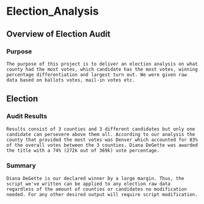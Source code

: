 # Election_Analysis #
## Overview of Election Audit ##
### Purpose ###
	The purpose of this project is to deliver an election analysis on what county had the most votes, which candidate has the most votes, winning percentage differentiation and largest turn out. We were given raw data based on ballots votes, mail-in votes etc.

## Election ##
### Audit Results ###
	Results consist of 3 counties and 3 different candidates but only one candidate can persevere above them all. According to our analysis the county that provided the most votes was Denver which accounted for 83% of the overall votes between the 3 counties. Diana DeGette was awarded the title with a 74% (272k out of 369k) vote percentage.

### Summary ###
	Diana DeGette is our declared winner by a large margin. Thus, the script we've written can be applied to any election raw data regardless of the amount of counties or candidates no modification needed. For any other desired output will require script modification.

